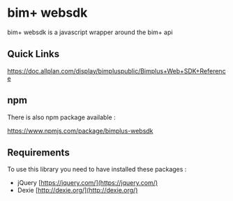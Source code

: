bim+ websdk
=========

bim+ websdk is a javascript wrapper around the bim+ api

Quick Links
-----------

https://doc.allplan.com/display/bimpluspublic/Bimplus+Web+SDK+Reference


npm
---

There is also npm package available :

https://www.npmjs.com/package/bimplus-websdk


Requirements 
-----------

To use this library you need to have installed these packages :

  * jQuery      [https://jquery.com/](https://jquery.com/)
  * Dexie       [http://dexie.org/](http://dexie.org/)
    